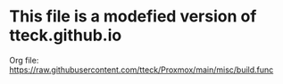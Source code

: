 # This file is a modefied version of tteck.github.io

Org file:
https://raw.githubusercontent.com/tteck/Proxmox/main/misc/build.func
